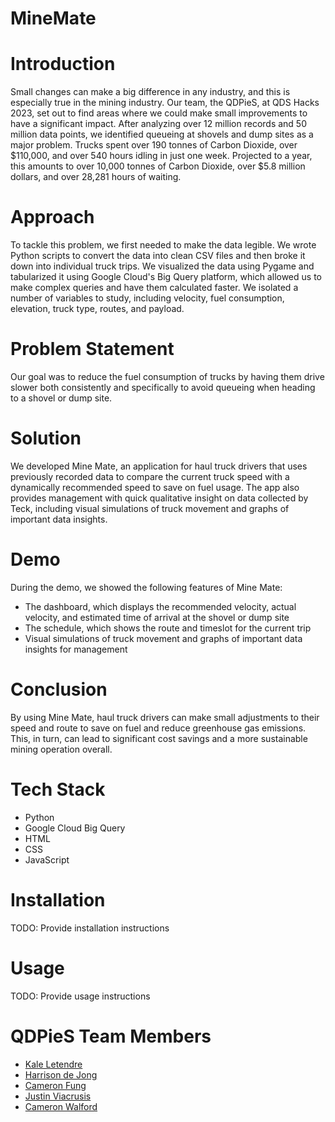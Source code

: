 # MineMate

# Introduction
Small changes can make a big difference in any industry, and this is especially true in the mining industry. Our team, the QDPieS, at QDS Hacks 2023, set out to find areas where we could make small improvements to have a significant impact. After analyzing over 12 million records and 50 million data points, we identified queueing at shovels and dump sites as a major problem. Trucks spent over 190 tonnes of Carbon Dioxide, over $110,000, and over 540 hours idling in just one week. Projected to a year, this amounts to over 10,000 tonnes of Carbon Dioxide, over $5.8 million dollars, and over 28,281 hours of waiting.

# Approach
To tackle this problem, we first needed to make the data legible. We wrote Python scripts to convert the data into clean CSV files and then broke it down into individual truck trips. We visualized the data using Pygame and tabularized it using Google Cloud's Big Query platform, which allowed us to make complex queries and have them calculated faster. We isolated a number of variables to study, including velocity, fuel consumption, elevation, truck type, routes, and payload.

# Problem Statement
Our goal was to reduce the fuel consumption of trucks by having them drive slower both consistently and specifically to avoid queueing when heading to a shovel or dump site.

# Solution
We developed Mine Mate, an application for haul truck drivers that uses previously recorded data to compare the current truck speed with a dynamically recommended speed to save on fuel usage. The app also provides management with quick qualitative insight on data collected by Teck, including visual simulations of truck movement and graphs of important data insights.

# Demo
During the demo, we showed the following features of Mine Mate:

- The dashboard, which displays the recommended velocity, actual velocity, and estimated time of arrival at the shovel or dump site
- The schedule, which shows the route and timeslot for the current trip
- Visual simulations of truck movement and graphs of important data insights for management

# Conclusion
By using Mine Mate, haul truck drivers can make small adjustments to their speed and route to save on fuel and reduce greenhouse gas emissions. This, in turn, can lead to significant cost savings and a more sustainable mining operation overall.

# Tech Stack
- Python
- Google Cloud Big Query
- HTML
- CSS
- JavaScript

# Installation
TODO: Provide installation instructions

# Usage
TODO: Provide usage instructions

# QDPieS Team Members
- [Kale Letendre](https://github.com/kaleLetendre)
- [Harrison de Jong](https://github.com/HJackdeJong)
- [Cameron Fung](https://github.com/camfung)
- [Justin Viacrusis](https://github.com/JVViacrusis)
- [Cameron Walford](https://github.com/camwalford)
